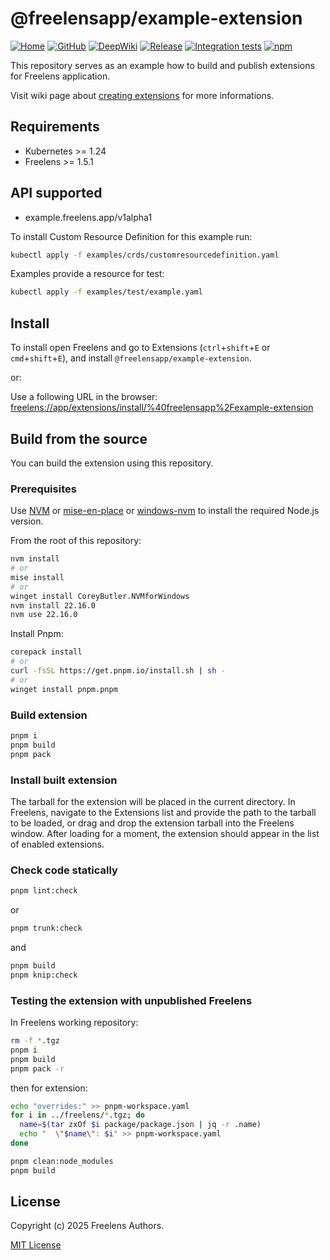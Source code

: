 # @freelensapp/example-extension

<!-- markdownlint-disable MD013 -->

[![Home](https://img.shields.io/badge/%F0%9F%8F%A0-freelens.app-02a7a0)](https://freelens.app)
[![GitHub](https://img.shields.io/github/stars/freelensapp/freelens?style=flat&label=GitHub%20%E2%AD%90)](https://github.com/freelensapp/freelens)
[![DeepWiki](https://deepwiki.com/badge.svg)](https://deepwiki.com/freelensapp/freelens-example-extension)
[![Release](https://img.shields.io/github/v/release/freelensapp/freelens-example-extension?display_name=tag&sort=semver)](https://github.com/freelensapp/freelens-example-extension)
[![Integration tests](https://github.com/freelensapp/freelens-example-extension/actions/workflows/integration-tests.yaml/badge.svg?branch=main)](https://github.com/freelensapp/freelens-example-extension/actions/workflows/integration-tests.yaml)
[![npm](https://img.shields.io/npm/v/@freelensapp/example-extension.svg)](https://www.npmjs.com/package/@freelensapp/example-extension)

<!-- markdownlint-enable MD013 -->

This repository serves as an example how to build and publish extensions for
Freelens application.

Visit wiki page about [creating
extensions](https://github.com/freelensapp/freelens/wiki/Creating-extensions)
for more informations.

## Requirements

- Kubernetes >= 1.24
- Freelens >= 1.5.1

## API supported

- example.freelens.app/v1alpha1

To install Custom Resource Definition for this example run:

```sh
kubectl apply -f examples/crds/customresourcedefinition.yaml
```

Examples provide a resource for test:

```sh
kubectl apply -f examples/test/example.yaml
```

## Install

To install open Freelens and go to Extensions (`ctrl`+`shift`+`E` or
`cmd`+`shift`+`E`), and install `@freelensapp/example-extension`.

or:

Use a following URL in the browser:
[freelens://app/extensions/install/%40freelensapp%2Fexample-extension](freelens://app/extensions/install/%40freelensapp%2Fexample-extension)

## Build from the source

You can build the extension using this repository.

### Prerequisites

Use [NVM](https://github.com/nvm-sh/nvm) or
[mise-en-place](https://mise.jdx.dev/) or
[windows-nvm](https://github.com/coreybutler/nvm-windows) to install the
required Node.js version.

From the root of this repository:

```sh
nvm install
# or
mise install
# or
winget install CoreyButler.NVMforWindows
nvm install 22.16.0
nvm use 22.16.0
```

Install Pnpm:

```sh
corepack install
# or
curl -fsSL https://get.pnpm.io/install.sh | sh -
# or
winget install pnpm.pnpm
```

### Build extension

```sh
pnpm i
pnpm build
pnpm pack
```

### Install built extension

The tarball for the extension will be placed in the current directory. In
Freelens, navigate to the Extensions list and provide the path to the tarball
to be loaded, or drag and drop the extension tarball into the Freelens window.
After loading for a moment, the extension should appear in the list of enabled
extensions.

### Check code statically

```sh
pnpm lint:check
```

or

```sh
pnpm trunk:check
```

and

```sh
pnpm build
pnpm knip:check
```

### Testing the extension with unpublished Freelens

In Freelens working repository:

```sh
rm -f *.tgz
pnpm i
pnpm build
pnpm pack -r
```

then for extension:

```sh
echo "overrides:" >> pnpm-workspace.yaml
for i in ../freelens/*.tgz; do
  name=$(tar zxOf $i package/package.json | jq -r .name)
  echo "  \"$name\": $i" >> pnpm-workspace.yaml
done

pnpm clean:node_modules
pnpm build
```

## License

Copyright (c) 2025 Freelens Authors.

[MIT License](https://opensource.org/licenses/MIT)
